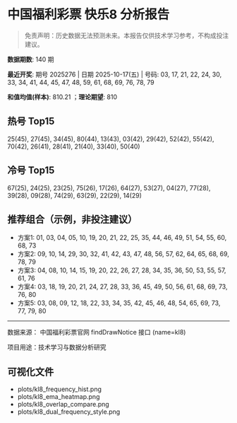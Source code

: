 # 中国福利彩票 快乐8 分析报告

> 免责声明：历史数据无法预测未来。本报告仅供技术学习参考，不构成投注建议。


**数据期数**: 140 期

**最近开奖**: 期号 2025276 | 日期 2025-10-17(五) | 号码: 03, 17, 21, 22, 24, 30, 33, 34, 41, 44, 45, 47, 48, 59, 61, 68, 69, 76, 78, 79

**和值均值(样本)**: 810.21 ；**理论期望**: 810


## 热号 Top15

25(45), 27(45), 34(45), 80(44), 13(43), 03(42), 29(42), 52(42), 55(42), 70(42), 26(41), 28(41), 21(40), 33(40), 50(40)


## 冷号 Top15

67(25), 24(25), 23(25), 75(26), 17(26), 64(27), 53(27), 04(27), 77(28), 39(28), 09(28), 74(29), 63(29), 22(29), 14(29)


## 推荐组合（示例，非投注建议）

- 方案1: 01, 03, 04, 05, 10, 19, 20, 21, 22, 25, 35, 44, 46, 49, 51, 54, 55, 60, 68, 73
- 方案2: 09, 10, 14, 29, 30, 32, 41, 42, 43, 47, 48, 56, 57, 62, 64, 65, 68, 69, 78, 79
- 方案3: 04, 08, 10, 14, 15, 19, 20, 22, 26, 27, 28, 34, 35, 36, 50, 53, 55, 57, 61, 76
- 方案4: 03, 18, 19, 20, 21, 24, 27, 28, 33, 36, 45, 49, 50, 56, 61, 68, 69, 73, 76, 80
- 方案5: 03, 08, 09, 12, 18, 22, 33, 34, 35, 42, 45, 46, 48, 54, 65, 69, 73, 77, 79, 80

---

数据来源： 中国福利彩票官网 findDrawNotice 接口 (name=kl8)

项目用途：技术学习与数据分析研究


## 可视化文件

- plots/kl8_frequency_hist.png
- plots/kl8_ema_heatmap.png
- plots/kl8_overlap_compare.png
- plots/kl8_dual_frequency_style.png
